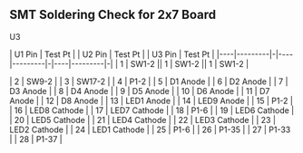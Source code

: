 ## SMT Soldering Check for 2x7 Board
U3

| U1 Pin | Test Pt | | U2 Pin | Test Pt | | U3 Pin | Test Pt |
|----|---------|-|----|---------|-|----|---------|-|
| 1 | SW1-2 || 1 | SW1-2 || 1 | SW1-2 |

| 2 | SW9-2 |
| 3 | SW17-2 |
| 4 | P1-2 |
| 5 | D1 Anode |
| 6 | D2 Anode |
| 7 | D3 Anode |
| 8 | D4 Anode |
| 9 | D5 Anode |
| 10 | D6 Anode |
| 11 | D7 Anode |
| 12 | D8 Anode |
| 13 | LED1 Anode |
| 14 | LED9 Anode |
| 15 | P1-2 |
| 16 | LED8 Cathode |
| 17 | LED7 Cathode |
| 18 | P1-6 |
| 19 | LED6 Cathode |
| 20 | LED5 Cathode |
| 21 | LED4 Cathode |
| 22 | LED3 Cathode |
| 23 | LED2 Cathode |
| 24 | LED1 Cathode |
| 25 | P1-6 |
| 26 | P1-35 |
| 27 | P1-33 |
| 28 | P1-37 |
